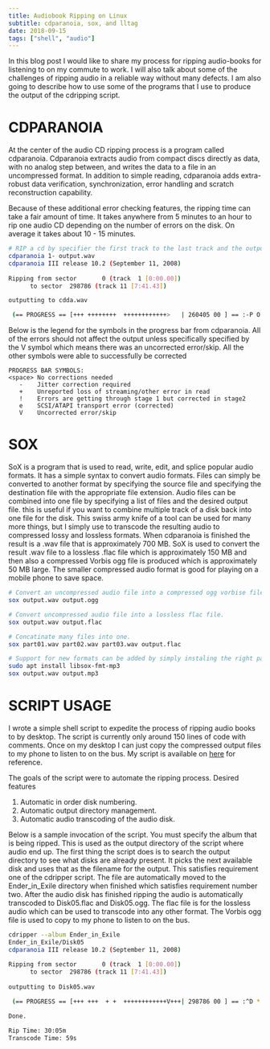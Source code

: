 ```yaml
---
title: Audiobook Ripping on Linux
subtitle: cdparanoia, sox, and lltag
date: 2018-09-15
tags: ["shell", "audio"]
---
```

In this blog post I would like to share my process for ripping audio-books for listening to on my commute to work.  I will also talk about some of the challenges of ripping audio in a reliable way without many defects.  I am also going to describe how to use some of the programs that I use to produce the output of the cdripping script.

# CDPARANOIA

At the center of the audio CD ripping process is a program called cdparanoia.  Cdparanoia extracts audio from compact discs directly as data, with no analog step between, and writes the data to a file in an uncompressed format.  In  addition  to simple reading, cdparanoia adds extra-robust data verification, synchronization, error handling and scratch reconstruction capability.

Because of these additional error checking features, the ripping time can take a fair amount of time.  It takes anywhere from 5 minutes to an hour to rip one audio CD depending on the number of errors on the disk.  On average it takes about 10 - 15 minutes.

```sh
# RIP a cd by specifier the first track to the last track and the output file format.
cdparanoia 1- output.wav
cdparanoia III release 10.2 (September 11, 2008)
 
Ripping from sector       0 (track  1 [0:00.00])
	  to sector  298786 (track 11 [7:41.43])

outputting to cdda.wav

 (== PROGRESS == [+++ ++++++++  ++++++++++++>   | 260405 00 ] == :-P O ==)
```

Below is the legend for the symbols in the progress bar from cdparanoia.  All of the errors should not affect the output unless specifically specified by the V symbol which means there was an uncorrected error/skip.  All the other symbols were able to successfully be corrected

```text
PROGRESS BAR SYMBOLS:
<space> No corrections needed
   -    Jitter correction required
   +    Unreported loss of streaming/other error in read
   !    Errors are getting through stage 1 but corrected in stage2
   e    SCSI/ATAPI transport error (corrected)
   V    Uncorrected error/skip
```



# SOX

SoX is a program that is used to read, write, edit, and splice popular audio formats.  It has a simple syntax to convert audio formats.  Files can simply be converted to another format by specifying the source file and specifying the destination file with the appropriate file extension.  Audio files can be combined into one file by specifying a list of files and the desired output file.  this is useful if you want to combine multiple track of a disk back into one file for the disk.  This swiss army knife of a tool can be used for many more things, but I simply use to transcode the resulting audio to compressed lossy and lossless formats.  When cdparanoia is finished the result is a .wav file that is approximately 700 MB.  SoX is used to convert the result .wav file to a lossless .flac file which is approximately 150 MB and then also a compressed Vorbis ogg file is produced which is approximately 50 MB large.  The smaller compressed audio format is good for playing on a mobile phone to save space.

```sh
# Convert an uncompressed audio file into a compressed ogg vorbise file.
sox output.wav output.ogg

# Convert uncompressed audio file into a lossless flac file.
sox output.wav output.flac

# Concatinate many files into one.
sox part01.wav part02.wav part03.wav output.flac

# Support for new formats can be added by simply instaling the right packages.
sudo apt install libsox-fmt-mp3
sox output.wav output.mp3
```



# SCRIPT USAGE

I wrote a simple shell script to expedite the process of ripping audio books to by desktop.  The script is currently only around 150 lines of code with comments.  Once on my desktop I can just copy the compressed output files to my phone to listen to on the bus.  My script is available on [here](/files/cdripper.sh) for reference.

The goals of the script were to automate the ripping process.  Desired features

1. Automatic in order disk numbering.
2. Automatic output directory management.
3. Automatic audio transcoding of the audio disk.

Below is a sample invocation of the script.  You must specify the album that is being ripped.  This is used as the output directory of the script where audio end up.  The first thing the script does is to search the output directory to see what disks are already present.  It picks the next available disk and uses that as the filename for the output.  This satisfies requirement one of the cdripper script.  The file are automatically moved to the Ender_in_Exile directory when finished which satisfies requirement number two.  After the audio disk has finished ripping the audio is automatically transcoded to Disk05.flac and Disk05.ogg.  The flac file is for the lossless audio which can be used to transcode into any other format.  The Vorbis ogg file is used to copy to my phone to listen to on the bus.

```sh
cdripper --album Ender_in_Exile
Ender_in_Exile/Disk05
cdparanoia III release 10.2 (September 11, 2008)
 
Ripping from sector       0 (track  1 [0:00.00])
	  to sector  298786 (track 11 [7:41.43])
	  
outputting to Disk05.wav

 (== PROGRESS == [+++ +++  + +  ++++++++++++V+++| 298786 00 ] == :^D * ==)   

Done.

Rip Time: 30:05m
Transcode Time: 59s
```
